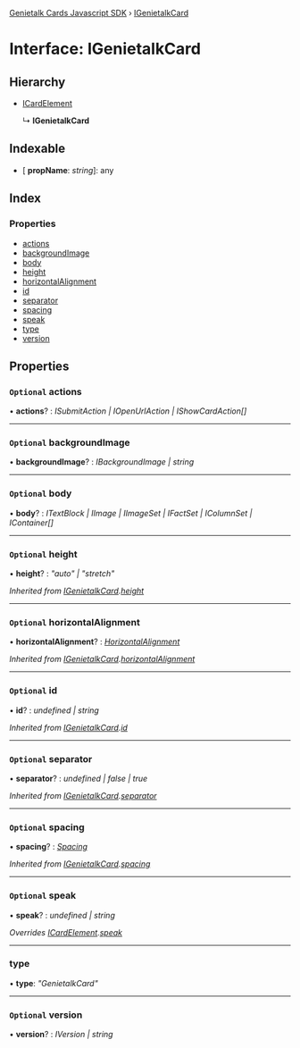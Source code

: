 [Genietalk Cards Javascript SDK](../README.md) › [IGenietalkCard](igenietalkcard.md)

# Interface: IGenietalkCard

## Hierarchy

* [ICardElement](icardelement.md)

  ↳ **IGenietalkCard**

## Indexable

* \[ **propName**: *string*\]: any

## Index

### Properties

* [actions](igenietalkcard.md#optional-actions)
* [backgroundImage](igenietalkcard.md#optional-backgroundimage)
* [body](igenietalkcard.md#optional-body)
* [height](igenietalkcard.md#optional-height)
* [horizontalAlignment](igenietalkcard.md#optional-horizontalalignment)
* [id](igenietalkcard.md#optional-id)
* [separator](igenietalkcard.md#optional-separator)
* [spacing](igenietalkcard.md#optional-spacing)
* [speak](igenietalkcard.md#optional-speak)
* [type](igenietalkcard.md#type)
* [version](igenietalkcard.md#optional-version)

## Properties

### `Optional` actions

• **actions**? : *ISubmitAction | IOpenUrlAction | IShowCardAction[]*

___

### `Optional` backgroundImage

• **backgroundImage**? : *IBackgroundImage | string*

___

### `Optional` body

• **body**? : *ITextBlock | IImage | IImageSet | IFactSet | IColumnSet | IContainer[]*

___

### `Optional` height

• **height**? : *"auto" | "stretch"*

*Inherited from [IGenietalkCard](igenietalkcard.md).[height](igenietalkcard.md#optional-height)*

___

### `Optional` horizontalAlignment

• **horizontalAlignment**? : *[HorizontalAlignment](../enums/horizontalalignment.md)*

*Inherited from [IGenietalkCard](igenietalkcard.md).[horizontalAlignment](igenietalkcard.md#optional-horizontalalignment)*

___

### `Optional` id

• **id**? : *undefined | string*

*Inherited from [IGenietalkCard](igenietalkcard.md).[id](igenietalkcard.md#optional-id)*

___

### `Optional` separator

• **separator**? : *undefined | false | true*

*Inherited from [IGenietalkCard](igenietalkcard.md).[separator](igenietalkcard.md#optional-separator)*

___

### `Optional` spacing

• **spacing**? : *[Spacing](../enums/spacing.md)*

*Inherited from [IGenietalkCard](igenietalkcard.md).[spacing](igenietalkcard.md#optional-spacing)*

___

### `Optional` speak

• **speak**? : *undefined | string*

*Overrides [ICardElement](icardelement.md).[speak](icardelement.md#optional-speak)*

___

###  type

• **type**: *"GenietalkCard"*

___

### `Optional` version

• **version**? : *IVersion | string*
